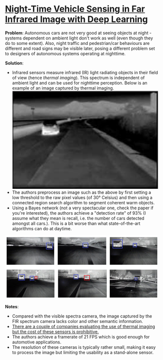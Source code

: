 # [Night-Time Vehicle Sensing in Far Infrared Image with Deep Learning](https://doi.org/10.1155/2016/3403451)

**Problem**: Autonomous cars are not very good at seeing objects at night - systems dependent on ambient light don't work as well (even though they do to some extent). Also, night traffic and pedestrian/car
behaviours are different and road signs may be visible later, posing a different problem set to designers of autonomous systems
operating at nighttime.

**Solution**: 
* Infrared sensors measure infrared (IR) light radiating objects in their field of 
view (hence *thermal imaging*). This spectrum is independent of ambient light and can be used for nighttime perception.
Below is an example of an image captured by thermal imaging.
 ![BILD](../images/fir_image.png?raw=true "Wireframe001")
 * The authors preprocess an image such as the above by first setting a low threshold to the raw
 pixel values (of 30° Celsius) and then using a connected region search algorithm to segment coherent warm objects.
* Using a Bayes network (not a very spectacular one, check the paper if you're interested),
the authors achieve a "detection rate" of 93% (I assume what they mean is recall, i.e. the number
of cars detected amongst all cars.). This is a bit worse than what state-of-the-art algorithms can do 
at daytime.
 
![BILD](../images/fir_objectdetection_results.png?raw=true "Wireframe001")

**Notes**:
* Compared with the visible spectra camera, the image captured by the FIR spectrum 
camera lacks color and other semantic information. 
* [There are a couple of companies evaluating the use of thermal imaging but the
cost of these sensors is prohibitive.](https://www.futurecar.com/2333/Should-Night-Vision-be-a-Standard-Feature-on-Autonomous-Cars)
* The authors achieve a framerate of 21 FPS which is good enough for automotive applications.
* The resolution of these cameras is typically rather small, making it easy to process the image 
but limiting the usability as a stand-alone sensor.